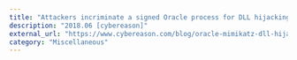 ```yaml
---
title: "Attackers incriminate a signed Oracle process for DLL hijacking, running Mimikatz"
description: "2018.06 [cybereason]"
external_url: "https://www.cybereason.com/blog/oracle-mimikatz-dll-hijacking"
category: "Miscellaneous"
---
```

